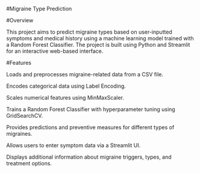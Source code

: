 #Migraine Type Prediction

#Overview

This project aims to predict migraine types based on user-inputted symptoms and medical history using a machine learning model trained with a Random Forest Classifier. The project is built using Python and Streamlit for an interactive web-based interface.

#Features

Loads and preprocesses migraine-related data from a CSV file.

Encodes categorical data using Label Encoding.

Scales numerical features using MinMaxScaler.

Trains a Random Forest Classifier with hyperparameter tuning using GridSearchCV.

Provides predictions and preventive measures for different types of migraines.

Allows users to enter symptom data via a Streamlit UI.

Displays additional information about migraine triggers, types, and treatment options.
